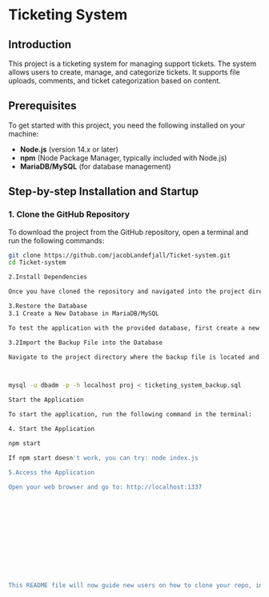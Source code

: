 # Ticketing System

## Introduction
This project is a ticketing system for managing support tickets. The system allows users to create, manage, and categorize tickets. It supports file uploads, comments, and ticket categorization based on content.

## Prerequisites
To get started with this project, you need the following installed on your machine:
- **Node.js** (version 14.x or later)
- **npm** (Node Package Manager, typically included with Node.js)
- **MariaDB/MySQL** (for database management)

## Step-by-step Installation and Startup

### 1. Clone the GitHub Repository

To download the project from the GitHub repository, open a terminal and run the following commands:

```bash
git clone https://github.com/jacobLandefjall/Ticket-system.git
cd Ticket-system

2.Install Dependencies

Once you have cloned the repository and navigated into the project directory, run the following command to install all necessary Node.js dependencies: npm install

3.Restore the Database
3.1 Create a New Database in MariaDB/MySQL

To test the application with the provided database, first create a new database in MariaDB or MySQL: CREATE DATABASE proj;

3.2Import the Backup File into the Database

Navigate to the project directory where the backup file is located and run the following command to restore the database:



mysql -u dbadm -p -h localhost proj < ticketing_system_backup.sql

Start the Application

To start the application, run the following command in the terminal:

4. Start the Application

npm start

If npm start doesn't work, you can try: node index.js

5.Access the Application

Open your web browser and go to: http://localhost:1337













This README file will now guide new users on how to clone your repo, install dependencies, restore the database backup, and run the application successfully.
